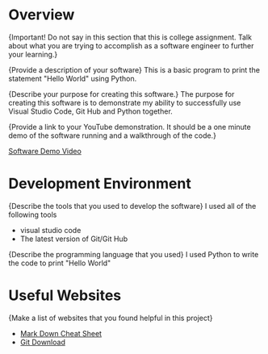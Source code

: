 # Overview

{Important! Do not say in this section that this is college assignment. Talk about what you are trying to accomplish as a software engineer to further your learning.}

{Provide a description of your software}
This is a basic program to print the statement "Hello World" using Python.

{Describe your purpose for creating this software.}
The purpose for creating this software is to demonstrate my ability to successfully use Visual Studio Code, Git Hub and Python together.

{Provide a link to your YouTube demonstration. It should be a one minute demo of the software running and a walkthrough of the code.}

[Software Demo Video](http://youtube.link.goes.here)

# Development Environment

{Describe the tools that you used to develop the software}
I used all of the following tools

- visual studio code
- The latest version of Git/Git Hub

{Describe the programming language that you used}
I used Python to write the code to print "Hello World"

# Useful Websites

{Make a list of websites that you found helpful in this project}

- [Mark Down Cheat Sheet](https://www.markdownguide.org/cheat-sheet/)
- [Git Download](https://git-scm.com/download)
